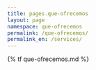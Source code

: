 ```yaml
---
title: pages.que-ofrecemos
layout: page
namespace: que-ofrecemos
permalink: /que-ofrecemos/
permalink_en: /services/
---
```


{% tf que-ofrecemos.md %}
